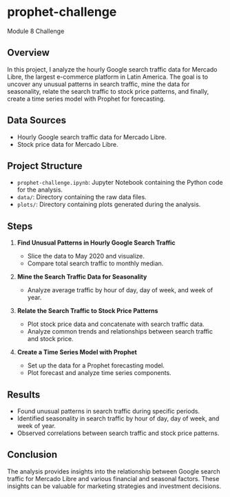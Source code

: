 # prophet-challenge
Module 8 Challenge

## Overview
In this project, I analyze the hourly Google search traffic data for Mercado Libre, the largest e-commerce platform in Latin America. The goal is to uncover any unusual patterns in search traffic, mine the data for seasonality, relate the search traffic to stock price patterns, and finally, create a time series model with Prophet for forecasting.

## Data Sources
- Hourly Google search traffic data for Mercado Libre.
- Stock price data for Mercado Libre.

## Project Structure
- `prophet-challenge.ipynb`: Jupyter Notebook containing the Python code for the analysis.
- `data/`: Directory containing the raw data files.
- `plots/`: Directory containing plots generated during the analysis.

## Steps
1. **Find Unusual Patterns in Hourly Google Search Traffic**
   - Slice the data to May 2020 and visualize.
   - Compare total search traffic to monthly median.

2. **Mine the Search Traffic Data for Seasonality**
   - Analyze average traffic by hour of day, day of week, and week of year.

3. **Relate the Search Traffic to Stock Price Patterns**
   - Plot stock price data and concatenate with search traffic data.
   - Analyze common trends and relationships between search traffic and stock price.

4. **Create a Time Series Model with Prophet**
   - Set up the data for a Prophet forecasting model.
   - Plot forecast and analyze time series components.

## Results
- Found unusual patterns in search traffic during specific periods.
- Identified seasonality in search traffic by hour of day, day of week, and week of year.
- Observed correlations between search traffic and stock price patterns.

## Conclusion
The analysis provides insights into the relationship between Google search traffic for Mercado Libre and various financial and seasonal factors. These insights can be valuable for marketing strategies and investment decisions.
